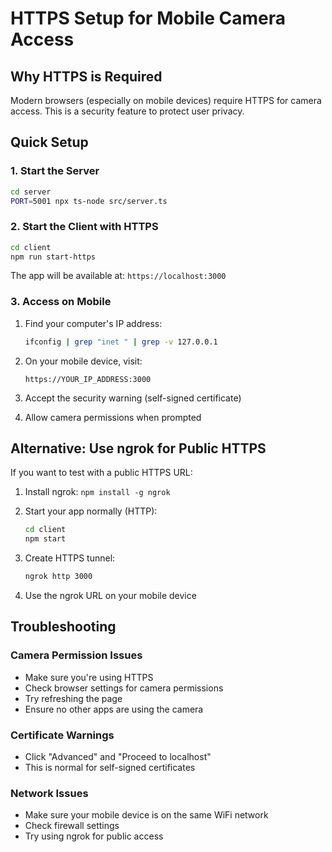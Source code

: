 # HTTPS Setup for Mobile Camera Access

## Why HTTPS is Required

Modern browsers (especially on mobile devices) require HTTPS for camera access. This is a security feature to protect user privacy.

## Quick Setup

### 1. Start the Server
```bash
cd server
PORT=5001 npx ts-node src/server.ts
```

### 2. Start the Client with HTTPS
```bash
cd client
npm run start-https
```

The app will be available at: `https://localhost:3000`

### 3. Access on Mobile

1. Find your computer's IP address:
   ```bash
   ifconfig | grep "inet " | grep -v 127.0.0.1
   ```

2. On your mobile device, visit:
   ```
   https://YOUR_IP_ADDRESS:3000
   ```

3. Accept the security warning (self-signed certificate)

4. Allow camera permissions when prompted

## Alternative: Use ngrok for Public HTTPS

If you want to test with a public HTTPS URL:

1. Install ngrok: `npm install -g ngrok`

2. Start your app normally (HTTP):
   ```bash
   cd client
   npm start
   ```

3. Create HTTPS tunnel:
   ```bash
   ngrok http 3000
   ```

4. Use the ngrok URL on your mobile device

## Troubleshooting

### Camera Permission Issues
- Make sure you're using HTTPS
- Check browser settings for camera permissions
- Try refreshing the page
- Ensure no other apps are using the camera

### Certificate Warnings
- Click "Advanced" and "Proceed to localhost"
- This is normal for self-signed certificates

### Network Issues
- Make sure your mobile device is on the same WiFi network
- Check firewall settings
- Try using ngrok for public access 